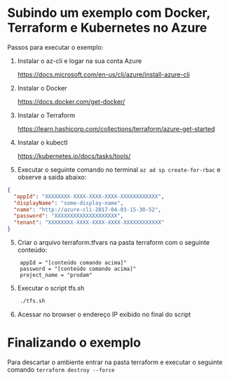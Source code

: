 # Subindo um exemplo com Docker, Terraform e Kubernetes no Azure

Passos para executar o exemplo:

1.  Instalar o az-cli e logar na sua conta Azure

    https://docs.microsoft.com/en-us/cli/azure/install-azure-cli

2.  Instalar o Docker

    https://docs.docker.com/get-docker/

3.  Instalar o Terraform

    https://learn.hashicorp.com/collections/terraform/azure-get-started

4.  Instalar o kubectl

    https://kubernetes.io/docs/tasks/tools/

5.  Executar o seguinte comando no terminal `az ad sp create-for-rbac` e observe a saída abaixo:

```json
{
  "appId": "XXXXXXXX-XXXX-XXXX-XXXX-XXXXXXXXXXXX",
  "displayName": "some-display-name",
  "name": "http://azure-cli-2017-04-03-15-30-52",
  "password": "XXXXXXXXXXXXXXXXXXXX",
  "tenant": "XXXXXXXX-XXXX-XXXX-XXXX-XXXXXXXXXXXX"
}
```

5.  Criar o arquivo terraform.tfvars na pasta terraform com o seguinte conteúdo:

```
    appId = "[conteúdo comando acima]"
    password = "[conteúdo comando acima]"
    project_name = "prodam"
```

5.  Executar o script tfs.sh

```sh
    ./tfs.sh
```

6.  Acessar no browser o endereço IP exibido no final do script

# Finalizando o exemplo

Para descartar o ambiente entrar na pasta terraform e executar o seguinte comando `terraform destroy --force`